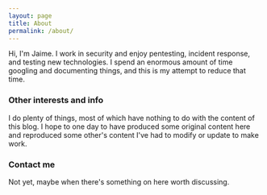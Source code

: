 ```yaml
---
layout: page
title: About
permalink: /about/
---
```


Hi, I'm Jaime. I work in security and enjoy pentesting, incident response, and testing new technologies. I spend an enormous amount of time googling and documenting things, and this is my attempt to reduce that time. 

### Other interests and info

I do plenty of things, most of which have nothing to do with the content of this blog. I hope to one day to have produced some original content here and reproduced some other's content I've had to modify or update to make work. 

### Contact me

Not yet, maybe when there's something on here worth discussing.

